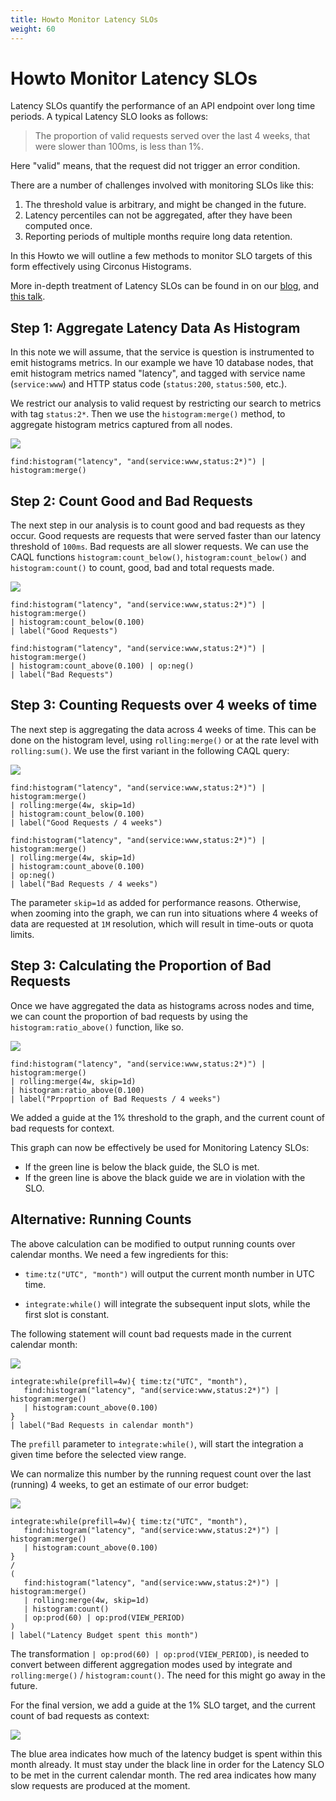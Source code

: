 ```yaml
---
title: Howto Monitor Latency SLOs
weight: 60
---
```


# Howto Monitor Latency SLOs

Latency SLOs quantify the performance of an API endpoint over long time periods.
A typical Latency SLO looks as follows:

> The proportion of valid requests served over the last 4 weeks, that were slower than 100ms, is less than 1%.

Here "valid" means, that the request did not trigger an error condition.

There are a number of challenges involved with monitoring SLOs like this:

1. The threshold value is arbitrary, and might be changed in the future.
2. Latency percentiles can not be aggregated, after they have been computed once.
3. Reporting periods of multiple months require long data retention.

In this Howto we will outline a few methods to monitor SLO targets of this form effectively using Circonus Histograms.

More in-depth treatment of Latency SLOs can be found in on our [blog](https://www.circonus.com/2018/08/latency-slos-done-right/), and [this talk](https://archive.fosdem.org/2019/schedule/event/latency_slos_done_right).

## Step 1: Aggregate Latency Data As Histogram

In this note we will assume, that the service is question is instrumented to emit histograms metrics.
In our example we have 10 database nodes, that emit histogram metrics named "latency", and tagged with service name (`service:www`) and HTTP status code (`status:200`, `status:500`, etc.).

We restrict our analysis to valid request by restricting our search to metrics with tag `status:2*`.
Then we use the `histogram:merge()` method, to aggregate histogram metrics captured from all nodes.

![](/images/caql/caql_slo_histogram-2.png)
```
find:histogram("latency", "and(service:www,status:2*)") | histogram:merge()
```

## Step 2: Count Good and Bad Requests

The next step in our analysis is to count good and bad requests as they occur.  Good requests are requests that were
served faster than our latency threshold of `100ms`.  Bad requests are all slower requests.  We can use the CAQL
functions `histogram:count_below()`, `histogram:count_below()` and `histogram:count()` to count, good, bad and total
requests made.

![](/images/caql/caql_slo_request_rates.png)
```
find:histogram("latency", "and(service:www,status:2*)") | histogram:merge() 
| histogram:count_below(0.100)
| label("Good Requests")
```

```
find:histogram("latency", "and(service:www,status:2*)") | histogram:merge() 
| histogram:count_above(0.100) | op:neg()
| label("Bad Requests")
```

## Step 3: Counting Requests over 4 weeks of time

The next step is aggregating the data across 4 weeks of time. 
This can be done on the histogram level, using `rolling:merge()` or at the rate level with `rolling:sum()`.
We use the first variant in the following CAQL query:

![](/images/caql/caql_slo_4w_request_counts.png)
```
find:histogram("latency", "and(service:www,status:2*)") | histogram:merge() 
| rolling:merge(4w, skip=1d)
| histogram:count_below(0.100)
| label("Good Requests / 4 weeks")
```

```
find:histogram("latency", "and(service:www,status:2*)") | histogram:merge()
| rolling:merge(4w, skip=1d)
| histogram:count_above(0.100)
| op:neg()
| label("Bad Requests / 4 weeks")
```

The parameter `skip=1d` as added for performance reasons. Otherwise, when zooming into the graph, we can run into
situations where 4 weeks of data are requested at `1M` resolution, which will result in time-outs or quota limits.

## Step 3: Calculating the Proportion of Bad Requests

Once we have aggregated the data as histograms across nodes and time, we can count the proportion of bad requests by
using the `histogram:ratio_above()` function, like so.

![](/images/caql/caql_slo_4w_request_proportion.png)
```
find:histogram("latency", "and(service:www,status:2*)") | histogram:merge()
| rolling:merge(4w, skip=1d)
| histogram:ratio_above(0.100)
| label("Prpoprtion of Bad Requests / 4 weeks")
```

We added a guide at the 1% threshold to the graph, and the current count of bad requests for context.

This graph can now be effectively be used for Monitoring Latency SLOs:
- If the green line is below the black guide, the SLO is met.
- If the green line is above the black guide we are in violation with the SLO.

## Alternative: Running Counts

The above calculation can be modified to output running counts over calendar months.
We need a few ingredients for this:

* `time:tz("UTC", "month")` will output the current month number in UTC time.

* `integrate:while()` will integrate the subsequent input slots, while the first slot is constant.

The following statement will count bad requests made in the current calendar month:

![](/images/caql/caql_slo_running_request_count.png)
```
integrate:while(prefill=4w){ time:tz("UTC", "month"), 
   find:histogram("latency", "and(service:www,status:2*)") | histogram:merge()
   | histogram:count_above(0.100)
} 
| label("Bad Requests in calendar month")
```

The `prefill` parameter to `integrate:while()`, will start the integration a given time before the selected view range.

We can normalize this number by the running request count over the last (running) 4 weeks, to get an estimate of our
error budget:


![](/images/caql/caql_slo_running_proportion.png)
```
integrate:while(prefill=4w){ time:tz("UTC", "month"), 
   find:histogram("latency", "and(service:www,status:2*)") | histogram:merge()
   | histogram:count_above(0.100)
} 
/
(
   find:histogram("latency", "and(service:www,status:2*)") | histogram:merge() 
   | rolling:merge(4w, skip=1d) 
   | histogram:count() 
   | op:prod(60) | op:prod(VIEW_PERIOD)
)
| label("Latency Budget spent this month")
```

The transformation `| op:prod(60) | op:prod(VIEW_PERIOD)`, is needed to convert between different aggregation modes used
by integrate and `rolling:merge()` / `histogram:count()`.
The need for this might go away in the future.

For the final version, we add a guide at the 1% SLO target, and the current count of bad requests as context:

![](/images/caql/caql_slo_running_final.png)

The blue area indicates how much of the latency budget is spent within this month already.
It must stay under the black line in order for the Latency SLO to be met in the current calendar month.
The red area indicates how many slow requests are produced at the moment.
